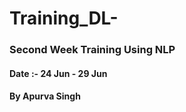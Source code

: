 ﻿# Training_DL-
### Second Week Training Using NLP
#### Date :- 24 Jun - 29 Jun 
#### By Apurva Singh
